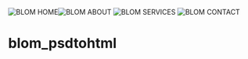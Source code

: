 ![BLOM HOME](https://user-images.githubusercontent.com/123752258/215249111-16249406-0eca-41f8-af78-4dbcc547fef7.png)![BLOM ABOUT](https://user-images.githubusercontent.com/123752258/215249354-5624ea5d-27dd-4650-9e81-d0f58716c36d.png)
![BLOM SERVICES](https://user-images.githubusercontent.com/123752258/215249407-ada08dc7-befe-4ada-85a3-6fff4011c057.png)
![BLOM CONTACT](https://user-images.githubusercontent.com/123752258/215249434-579b118b-886f-481e-9c5d-67d970c7c02d.png)

# blom_psdtohtml

